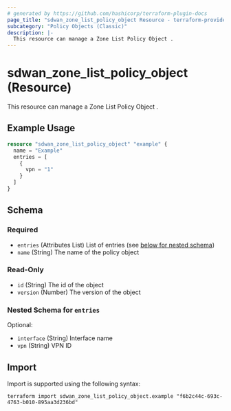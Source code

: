 ```yaml
---
# generated by https://github.com/hashicorp/terraform-plugin-docs
page_title: "sdwan_zone_list_policy_object Resource - terraform-provider-sdwan"
subcategory: "Policy Objects (Classic)"
description: |-
  This resource can manage a Zone List Policy Object .
---
```


# sdwan_zone_list_policy_object (Resource)

This resource can manage a Zone List Policy Object .

## Example Usage

```terraform
resource "sdwan_zone_list_policy_object" "example" {
  name = "Example"
  entries = [
    {
      vpn = "1"
    }
  ]
}
```

<!-- schema generated by tfplugindocs -->
## Schema

### Required

- `entries` (Attributes List) List of entries (see [below for nested schema](#nestedatt--entries))
- `name` (String) The name of the policy object

### Read-Only

- `id` (String) The id of the object
- `version` (Number) The version of the object

<a id="nestedatt--entries"></a>
### Nested Schema for `entries`

Optional:

- `interface` (String) Interface name
- `vpn` (String) VPN ID

## Import

Import is supported using the following syntax:

```shell
terraform import sdwan_zone_list_policy_object.example "f6b2c44c-693c-4763-b010-895aa3d236bd"
```

